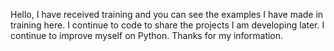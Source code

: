 Hello,
I have received training and you can see the examples I have made in training here.
I continue to code to share the projects I am developing later. 
I continue to improve myself on Python.
Thanks for my information.
